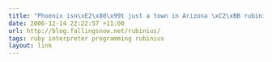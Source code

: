 ```yaml
---
title: "Phoenix isn\xE2\x80\x99t just a town in Arizona \xC2\xBB rubinius"
date: 2006-12-14 22:22:57 +11:00
url: http://blog.fallingsnow.net/rubinius/
tags: ruby interpreter programming rubinius
layout: link
---
```

